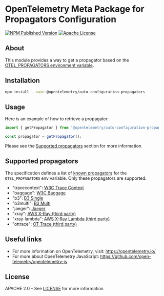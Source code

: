 # OpenTelemetry Meta Package for Propagators Configuration

[![NPM Published Version][npm-img]][npm-url]
[![Apache License][license-image]][license-url]

## About

This module provides a way to get a propagator based on the [OTEL_PROPAGATORS environment variable](env-var-url).

## Installation

```bash
npm install --save @opentelemetry/auto-configuration-propagators
```

## Usage

Here is an example of how to retrieve a propagator:

```js
import { getPropagator } from '@opentelemetry/auto-configuration-propagators';

const propagator = getPropagator();
```

Please see the [Supported propagators](#supported-propagators) section for more information.

## Supported propagators

The specification defines a list of [known propagators](env-var-url) for the `OTEL_PROPAGATORS` env variable. Only these propagators are supported.

- "tracecontext": [W3C Trace Context](https://github.com/open-telemetry/opentelemetry-js/tree/main/packages/opentelemetry-core)
- "baggage": [W3C Baggage](https://github.com/open-telemetry/opentelemetry-js/tree/main/packages/opentelemetry-core)
- "b3": [B3 Single](https://github.com/open-telemetry/opentelemetry-js/tree/main/packages/opentelemetry-propagator-b3)
- "b3multi": [B3 Multi](https://github.com/open-telemetry/opentelemetry-js/tree/main/packages/opentelemetry-propagator-b3)
- "jaeger": [Jaeger](https://github.com/open-telemetry/opentelemetry-js/tree/main/packages/opentelemetry-propagator-jaeger)
- "xray": [AWS X-Ray (third party)](https://github.com/open-telemetry/opentelemetry-js/tree/main/packages/propagator-aws-xray)
- "xray-lambda": [AWS X-Ray Lambda (third party)](https://github.com/open-telemetry/opentelemetry-js/tree/main/experimental/packages/propagator-aws-xray-lambda)
- "ottrace": [OT Trace (third party)](https://github.com/open-telemetry/opentelemetry-js-contrib/tree/main/propagators/opentelemetry-propagator-ot-trace)

## Useful links

- For more information on OpenTelemetry, visit: <https://opentelemetry.io/>
- For more about OpenTelemetry JavaScript: <https://github.com/open-telemetry/opentelemetry-js>

## License

APACHE 2.0 - See [LICENSE][license-url] for more information.

[license-url]: https://github.com/open-telemetry/opentelemetry-js-contrib/blob/main/LICENSE
[license-image]: https://img.shields.io/badge/license-Apache_2.0-green.svg?style=flat
[npm-url]: https://www.npmjs.com/package/@opentelemetry/auto-instrumentations-node
[npm-img]: https://badge.fury.io/js/%40opentelemetry%2Fauto-instrumentations-node.svg
[env-var-url]: https://github.com/open-telemetry/opentelemetry-specification/blob/main/specification/configuration/sdk-environment-variables.md#general-sdk-configuration
